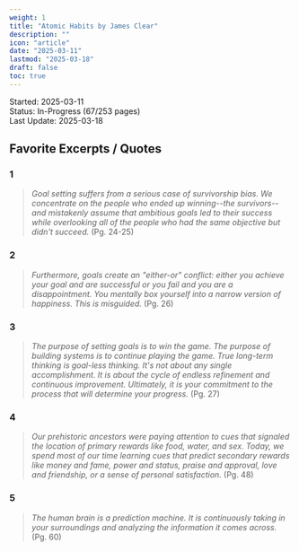 ```yaml
---
weight: 1
title: "Atomic Habits by James Clear"
description: ""
icon: "article"
date: "2025-03-11"
lastmod: "2025-03-18"
draft: false
toc: true
---
```

Started: 2025-03-11<br />
Status: In-Progress (67/253 pages)<br />
Last Update: 2025-03-18 <br />

## Favorite Excerpts / Quotes

### 1
> *Goal setting suffers from a serious case of survivorship bias.
We concentrate on the people who ended up winning--the survivors--and mistakenly assume that ambitious goals led to their success while
overlooking all of the people who had the same objective but didn't succeed.* (Pg. 24-25)

### 2
> *Furthermore, goals create an "either-or" conflict: either you achieve your goal and are successful or you fail and you
are a disappointment. You mentally box yourself into a narrow version of happiness. This is misguided.* (Pg. 26)

### 3
> *The purpose of setting goals is to win the game. The purpose of building systems is to continue playing the game.
True long-term thinking is goal-less thinking. It's not about any single accomplishment. It is about the cycle of endless refinement and
continuous improvement. Ultimately, it is your commitment to the process that will determine your progress.* (Pg. 27)

### 4
> *Our prehistoric ancestors were paying attention to cues that signaled the location of primary rewards like food, water, and sex. Today,
we spend most of our time learning cues that predict secondary rewards like money and fame, power and status, praise and approval, love and friendship,
or a sense of personal satisfaction.* (Pg. 48)

### 5
> *The human brain is a prediction machine. It is continuously taking in your surroundings and analyzing the information it comes across.* (Pg. 60)